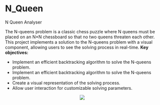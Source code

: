 # N_Queen
N Queen Analyser
<p>
  The N-queens problem is a classic chess puzzle where N queens must be placed on an N×N chessboard so that no two queens threaten each other. This project implements a solution to the N-queens problem with a visual component, allowing users to see the solving process in real-time. 
<b> Key objectives: </b>
  <ul>
    <li>
      Implement an efficient backtracking algorithm to solve the N-queens problem.
    </li>
    <li>
      Implement an efficient backtracking algorithm to solve the N-queens problem.
    </li>
    <li>
      Create a visual representation of the solving process.
    </li>
    <li>
      Allow user interaction for customizable solving parameters.
    </li>
  </ul>
</p>
<p align="center">
  <img src="https://github.com/Ryomensukuna2003/N-queen/assets/112168836/21ea90aa-570f-473d-b18a-9c4355d54d02" />
</p>

